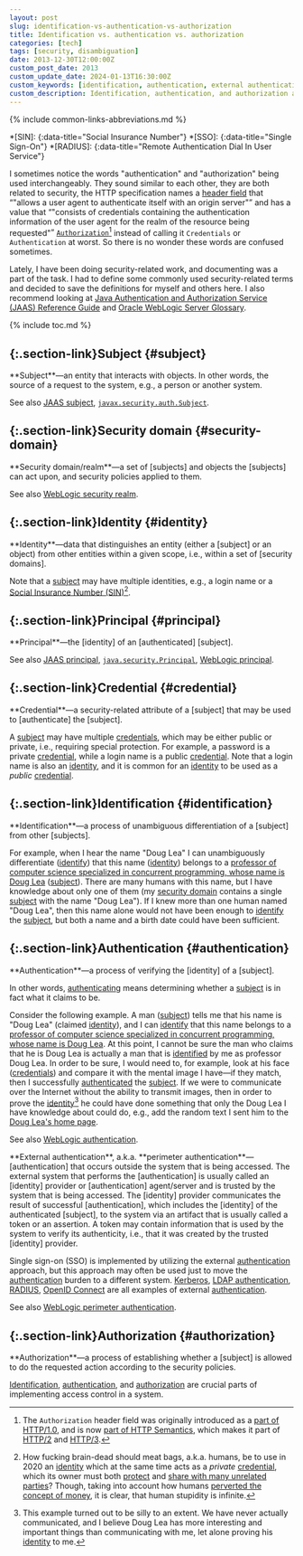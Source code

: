 ```yaml
---
layout: post
slug: identification-vs-authentication-vs-authorization
title: Identification vs. authentication vs. authorization
categories: [tech]
tags: [security, disambiguation]
date: 2013-12-30T12:00:00Z
custom_post_date: 2013
custom_update_date: 2024-01-13T16:30:00Z
custom_keywords: [identification, authentication, external authentication, perimeter authentication, authorization, subject, security domain, security realm, identity, credential, credentials, ]
custom_description: Identification, authentication, and authorization are crucial parts of implementing access control in a system and they do not mean the same thing.
---
```

{% include common-links-abbreviations.md %}

*[SIN]:
{:data-title="Social Insurance Number"}
*[SSO]:
{:data-title="Single Sign-On"}
*[RADIUS]:
{:data-title="Remote Authentication Dial In User Service"}

[subject]: <#subject>
[subjects]: <#subject>
[security domain]: <#security-domain>
[security domains]: <#security-domain>
[identity]: <#identity>
[credential]: <#credential>
[credentials]: <#credential>
[identification]: <#identification>
[identify]: <#identification>
[identified]: <#identification>
[authentication]: <#authentication>
[authenticated]: <#authentication>
[authenticate]: <#authentication>
[authenticating]: <#authentication>
[authorization]: <#authorization>

I sometimes notice the words "authentication" and "authorization" being used interchangeably. They sound similar to each other,
they are both related to security, the HTTP specification names a [header field](https://www.rfc-editor.org/rfc/rfc9110#section-6.3) that
<q>"allows a user agent to authenticate itself with an origin server"</q> and has a value that
<q>"consists of credentials containing the authentication information of the user agent for the realm of the resource being requested"</q>
[`Authorization`](https://www.rfc-editor.org/rfc/rfc9110#section-11.6.2)[^1] instead of calling it `Credentials` or `Authentication` at worst.
So there is no wonder these words are confused sometimes.

Lately, I have been doing security-related work, and documenting was a part of the task. I had to define some commonly used security-related terms
and decided to save the definitions for myself and others here.
I also recommend looking at [Java Authentication and Authorization Service (JAAS) Reference Guide](https://docs.oracle.com/en/java/javase/17/security/java-authentication-and-authorization-service-jaas-reference-guide.html#GUID-2A935F5E-0803-411D-B6BC-F8C64D01A25C)
and [Oracle WebLogic Server Glossary](https://docs.oracle.com/en/middleware/standalone/weblogic-server/14.1.1.0/scovr/glossary.html#GUID-74223FB6-8078-472E-8C20-B3BCFF85394E).

{% include toc.md %}

## [](#subject){:.section-link}Subject {#subject}
<div class="info-block" markdown="1">
**Subject**&mdash;an entity that interacts with objects. In other words, the source of a request to the system, e.g., a person or another system.
</div>

See also [JAAS subject](https://docs.oracle.com/en/java/javase/17/security/java-authentication-and-authorization-service-jaas-reference-guide.html#GUID-804BDE80-9E66-421C-BF0A-A96FBE7DE4E3),
[`javax.security.auth.Subject`](https://docs.oracle.com/en/java/javase/17/docs/api/java.base/javax/security/auth/Subject.html).

## [](#security-domain){:.section-link}Security domain {#security-domain}
<div class="info-block" markdown="1">
**Security domain/realm**&mdash;a set of [subjects] and objects the [subjects] can act upon, and security policies applied to them.
</div>

See also [WebLogic security realm](https://docs.oracle.com/en/middleware/standalone/weblogic-server/14.1.1.0/scovr/glossary.html#GUID-8AAC41B0-82EF-459A-B5DC-2548AB00336E).

## [](#identity){:.section-link}Identity {#identity}
<div class="info-block" markdown="1">
**Identity**&mdash;data that distinguishes an entity (either a [subject] or an object) from other entities within a given scope, i.e., within a set of [security domains].
</div>

Note that a [subject] may have multiple identities, e.g., a login name or a [Social Insurance Number (SIN)](https://www.canada.ca/en/employment-social-development/services/sin.html)[^2].

## [](#principal){:.section-link}Principal {#principal}
<div class="info-block" markdown="1">
**Principal**&mdash;the [identity] of an [authenticated]<!-- --> [subject].
</div>

See also [JAAS principal](https://docs.oracle.com/en/java/javase/17/security/java-authentication-and-authorization-service-jaas-reference-guide.html#GUID-8FAF9739-CD62-4A47-9582-884DBF3081F0),
[`java.security.Principal`](https://docs.oracle.com/en/java/javase/17/docs/api/java.base/java/security/Principal.html),
[WebLogic principal](https://docs.oracle.com/en/middleware/standalone/weblogic-server/14.1.1.0/scovr/glossary.html#GUID-2934BD38-E5E9-43EB-893D-F204826F93B9).

## [](#credential){:.section-link}Credential {#credential}
<div class="info-block" markdown="1">
**Credential**&mdash;a security-related attribute of a [subject] that may be used to [authenticate] the [subject]. 
</div>

A [subject] may have multiple [credentials], which may be either public or private, i.e., requiring special protection.
For example, a password is a private [credential], while a login name is a public [credential].
Note that a login name is also an [identity], and it is common for an [identity] to be used as a *public* [credential].

## [](#identification){:.section-link}Identification {#identification}
<div class="info-block" markdown="1">
**Identification**&mdash;a process of unambiguous differentiation of a [subject] from other [subjects].
</div>

For example, when I hear the name "Doug Lea" I can unambiguously differentiate ([identify]) that this name ([identity]) belongs to
a [professor of computer science specialized in concurrent programming, whose name is Doug Lea](http://gee.cs.oswego.edu/) ([subject]).
There are many humans with this name, but I have knowledge about only one of them
(my [security domain] contains a single [subject] with the name "Doug Lea").
If I knew more than one human named "Doug Lea", then this name alone would not have been enough to [identify] the [subject],
but both a name and a birth date could have been sufficient.

## [](#authentication){:.section-link}Authentication {#authentication}
<div class="info-block" markdown="1">
**Authentication**&mdash;a process of verifying the [identity] of a [subject].
</div>

In other words, [authenticating] means determining whether a [subject] is in fact what it claims to be.

Consider the following example. A man ([subject]) tells me that his name is "Doug Lea" (claimed [identity]), and I can [identify] that this name belongs to
a [professor of computer science specialized in concurrent programming, whose name is Doug Lea](http://gee.cs.oswego.edu/).
At this point, I cannot be sure the man who claims that he is Doug Lea is actually a man that is [identified] by me as professor Doug Lea.
In order to be sure, I would need to, for example, look at his face ([credentials]) and compare it with the mental image I have&mdash;if they match,
then I successfully [authenticated] the [subject].
If we were to communicate over the Internet without the ability to transmit images,
then in order to prove the [identity]<!-- -->[^3] he could have done something that only the Doug Lea I have knowledge about could do,
e.g., add the random text I sent him to the [Doug Lea's home page](http://gee.cs.oswego.edu/).

See also [WebLogic authentication](https://docs.oracle.com/en/middleware/standalone/weblogic-server/14.1.1.0/scovr/glossary.html#GUID-C1746E2C-29BF-4973-B12E-4C92DA0DF339).

<div class="info-block" markdown="1">
**External authentication**, a.k.a. **perimeter authentication**&mdash;[authentication]
that occurs outside the system that is being accessed.
The external system that performs the [authentication] is usually called an [identity] provider or [authentication] agent/server
and is trusted by the system that is being accessed.
The [identity] provider communicates the result of successful [authentication], which includes the [identity] of the authenticated [subject],
to the system via an artifact that is usually called a token or an assertion.
A token may contain information that is used by the system to verify its authenticity, i.e., that it was created by the trusted [identity] provider.
</div>

Single sign-on (SSO) is implemented by utilizing the external [authentication] approach,
but this approach may often be used just to move the [authentication] burden to a different system.
[Kerberos](https://www.rfc-editor.org/rfc/rfc4120), [LDAP authentication](https://www.rfc-editor.org/rfc/rfc4513),
[RADIUS](https://www.rfc-editor.org/rfc/rfc2865), [OpenID Connect](https://openid.net/developers/how-connect-works/) are all examples of external [authentication].

See also [WebLogic perimeter authentication](https://docs.oracle.com/en/middleware/standalone/weblogic-server/14.1.1.0/scovr/glossary.html#GUID-0E1E0338-573D-4DD9-AD9A-E4C1B488DF0D).

## [](#authorization){:.section-link}Authorization {#authorization}
<div class="info-block" markdown="1">
**Authorization**&mdash;a process of establishing whether a [subject] is allowed to do the requested action according to the security policies.
</div>

[Identification], [authentication], and [authorization] are crucial parts of implementing access control in a system.

[^1]: The `Authorization` header field
    was originally introduced as a [part of HTTP/1.0](https://www.rfc-editor.org/rfc/rfc1945#section-10.2),
    and is now [part of HTTP Semantics](https://www.rfc-editor.org/rfc/rfc9110.html#section-11.6.2),
    which makes it part of [HTTP/2](https://www.rfc-editor.org/rfc/rfc9113.html)
    and [HTTP/3](https://www.rfc-editor.org/rfc/rfc9114.html).

[^2]: How fucking brain-dead should meat bags, a.k.a. humans, be to use in 2020 an [identity] which at the same time acts as a *private* [credential],
    which its owner must both [protect](https://www.canada.ca/en/employment-social-development/programs/sin/protect.html)
    and [share with many unrelated parties](https://www.canada.ca/en/employment-social-development/programs/sin/protect.html#a2)?
    Though, taking into account how humans [perverted the concept of money](https://youtu.be/mzoX7zEZ6h4),
    it is clear, that human stupidity is infinite.

[^3]: This example turned out to be silly to an extent. We have never actually communicated,
    and I believe Doug Lea has more interesting and important things
    than communicating with me, let alone proving his [identity] to me.
